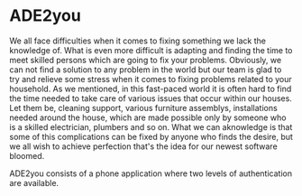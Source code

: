 # ADE2you
We all face difficulties when it comes to fixing something we lack the knowledge of. What is even more difficult is adapting and finding the time to meet skilled persons which are going to fix your problems. Obviously, we can not find a solution to any problem in the world but our team is glad to try and relieve some stress when it comes to fixing problems related to your household. 
As we mentioned, in this fast-paced world it is often hard to find the time needed to take care of various issues that occur within our houses. Let them be, cleaning support, various furniture assemblys, installations needed around the house, which are made possible only by someone who is a skilled electrician, plumbers and so on. What we can aknowledge is that some of this complications can be fixed by anyone who finds the desire, but we all wish to achieve perfection that's the idea for our newest software bloomed. 

ADE2you consists of a phone application where two levels of authentication are available.
